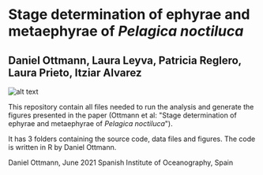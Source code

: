 # Stage determination of ephyrae and metaephyrae of *Pelagica noctiluca*
## Daniel Ottmann, Laura Leyva, Patricia Reglero, Laura Prieto, Itziar Alvarez

![alt text](link)


This repository contain all files needed to run the analysis and generate the figures presented in the paper (Ottmann et al: "Stage determination of ephyrae and metaephyrae of *Pelagica noctiluca*"). 

It has 3 folders containing the source code, data files and figures. The code is written in R by Daniel Ottmann.

Daniel Ottmann, June 2021 Spanish Institute of Oceanography, Spain